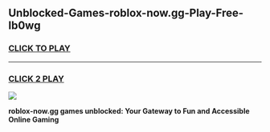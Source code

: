 
## Unblocked-Games-roblox-now.gg-Play-Free-lb0wg
<h3>
<a href="https://premium76.site?title=roblox-now.gg&ref=10A">CLICK TO PLAY</a></h3>
<hr>

<h3>
<a href="https://premium76.site?title=roblox-now.gg&ref=10A">CLICK 2 PLAY</a>
  
</h3>

<a href="https://premium76.site?title=roblox-now.gg&ref=10A"><img src="https://clearcache.store/games.png"></a>


**roblox-now.gg games unblocked: Your Gateway to Fun and Accessible Online Gaming**
